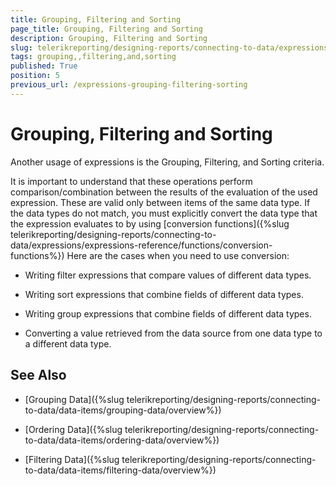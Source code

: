 ```yaml
---
title: Grouping, Filtering and Sorting
page_title: Grouping, Filtering and Sorting 
description: Grouping, Filtering and Sorting
slug: telerikreporting/designing-reports/connecting-to-data/expressions/using-expressions/grouping,-filtering-and-sorting
tags: grouping,,filtering,and,sorting
published: True
position: 5
previous_url: /expressions-grouping-filtering-sorting
---
```


# Grouping, Filtering and Sorting

Another usage of expressions is the Grouping, Filtering, and Sorting criteria.

It is important to understand that these operations perform comparison/combination between the results of the evaluation of the used expression. These are valid only between items of the same data type. If the data types do not match, you must explicitly convert the data type that the expression evaluates to by using [conversion functions]({%slug telerikreporting/designing-reports/connecting-to-data/expressions/expressions-reference/functions/conversion-functions%}) Here are the cases when you need to use conversion:

* Writing filter expressions that compare values of different data types.

* Writing sort expressions that combine fields of different data types.

* Writing group expressions that combine fields of different data types.

* Converting a value retrieved from the data source from one data type to a different data type.

## See Also

 * [Grouping Data]({%slug telerikreporting/designing-reports/connecting-to-data/data-items/grouping-data/overview%})

 * [Ordering Data]({%slug telerikreporting/designing-reports/connecting-to-data/data-items/ordering-data/overview%})

 * [Filtering Data]({%slug telerikreporting/designing-reports/connecting-to-data/data-items/filtering-data/overview%})

